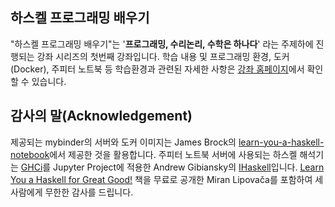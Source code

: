 ## 하스켈 프로그래밍 배우기

"하스켈 프로그래밍 배우기"는 '**프로그래밍, 수리논리, 수학은 하나다**' 라는 주제하에 진행되는 
강좌 시리즈의 첫번째 강좌입니다. 
학습 내용 및 프로그래밍 환경, 도커(Docker), 주피터 노트북 등 학습환경과 관련된 자세한 사항은 
[강좌 홈페이지](https://prologma.github.io/learn-you-a-haskell/)에서
확인할 수 있습니다. 

## 감사의 말(Acknowledgement)
<p>제공되는 mybinder의 서버와 도커 이미지는 James Brock의 
<a href="https://github.com/jamesdbrock/learn-you-a-haskell-notebook">learn-you-a-haskell-notebook</a>에서 
제공한 것을 활용합니다.
주피터 노트북 서버에 사용되는 하스켈 해석기는 
<a href="https://downloads.haskell.org/~ghc/latest/docs/html/users_guide/ghci.html">GHCi</a>를 
Jupyter Project에 적용한 Andrew Gibiansky의 
<a href="https://github.com/gibiansky/IHaskell">IHaskell</a>입니다.
<a href="http://learnyouahaskell.com/">Learn You a Haskell for Great Good!</a> 책을 무료로 공개한
Miran Lipova&ccaron;a를 포함하여 세 사람에게 무한한 감사를 드립니다.</p>
